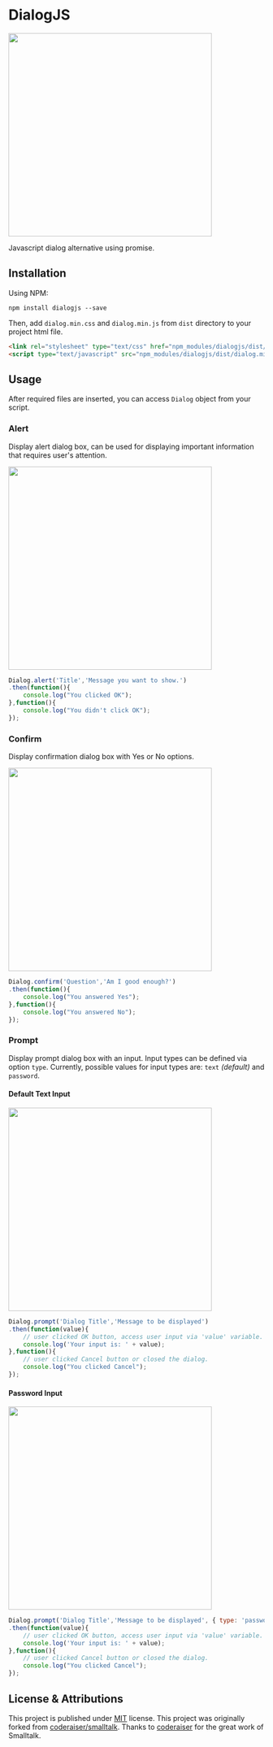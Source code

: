 DialogJS
====

<img src="https://raw.githubusercontent.com/ariadng/dialogjs/master/readme_files/alert.png" width="400">

Javascript dialog alternative using promise.


## Installation


Using NPM:
```
npm install dialogjs --save
```

Then, add `dialog.min.css` and `dialog.min.js` from `dist` directory to your project html file.

```html
<link rel="stylesheet" type="text/css" href="npm_modules/dialogjs/dist/dialog.min.css">
<script type="text/javascript" src="npm_modules/dialogjs/dist/dialog.min.js"></script>
```


## Usage

After required files are inserted, you can access `Dialog` object from your script.


### Alert

Display alert dialog box, can be used for displaying important information that requires user's attention.

<img src="https://raw.githubusercontent.com/ariadng/dialogjs/master/readme_files/alert.png" width="400">

```js
Dialog.alert('Title','Message you want to show.')
.then(function(){
    console.log("You clicked OK");
},function(){
    console.log("You didn't click OK");
});
```

### Confirm

Display confirmation dialog box with Yes or No options.

<img src="https://raw.githubusercontent.com/ariadng/dialogjs/master/readme_files/confirm.png" width="400">

```js
Dialog.confirm('Question','Am I good enough?')
.then(function(){
    console.log("You answered Yes");
},function(){
    console.log("You answered No");
});
```


### Prompt

Display prompt dialog box with an input. Input types can be defined via option `type`. Currently, possible values for input types are: `text` *(default)* and `password`.

#### Default Text Input

<img src="https://raw.githubusercontent.com/ariadng/dialogjs/master/readme_files/prompt-text.png" width="400">


```js
Dialog.prompt('Dialog Title','Message to be displayed')
.then(function(value){
    // user clicked OK button, access user input via 'value' variable.
    console.log('Your input is: ' + value);
},function(){
    // user clicked Cancel button or closed the dialog.
    console.log("You clicked Cancel");
});
```


#### Password Input

<img src="https://raw.githubusercontent.com/ariadng/dialogjs/master/readme_files/prompt-password.png" width="400">


```js
Dialog.prompt('Dialog Title','Message to be displayed', { type: 'password' })
.then(function(value){
    // user clicked OK button, access user input via 'value' variable.
    console.log('Your input is: ' + value);
},function(){
    // user clicked Cancel button or closed the dialog.
    console.log("You clicked Cancel");
});
```


## License & Attributions

This project is published under [MIT](http://choosealicense.com/licenses/mit/) license.
This project was originally forked from [coderaiser/smalltalk](https://github.com/coderaiser/smalltalk). Thanks to [coderaiser](https://github.com/coderaiser) for the great work of Smalltalk.